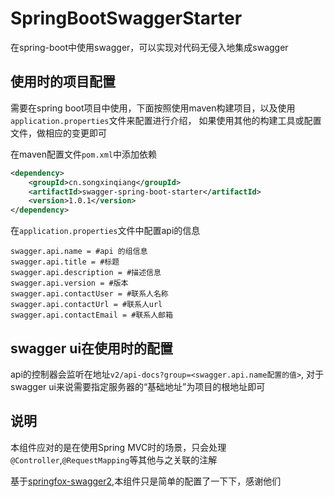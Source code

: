 # SpringBootSwaggerStarter

在spring-boot中使用swagger，可以实现对代码无侵入地集成swagger

## 使用时的项目配置

需要在spring boot项目中使用，下面按照使用maven构建项目，以及使用`application.properties`文件来配置进行介绍，
如果使用其他的构建工具或配置文件，做相应的变更即可

在maven配置文件`pom.xml`中添加依赖

``` xml
<dependency>
    <groupId>cn.songxinqiang</groupId>
    <artifactId>swagger-spring-boot-starter</artifactId>
    <version>1.0.1</version>
</dependency>
```

在`application.properties`文件中配置api的信息

``` shell
swagger.api.name = #api 的组信息
swagger.api.title = #标题
swagger.api.description = #描述信息
swagger.api.version = #版本
swagger.api.contactUser = #联系人名称
swagger.api.contactUrl = #联系人url
swagger.api.contactEmail = #联系人邮箱
```

## swagger ui在使用时的配置

api的控制器会监听在地址`v2/api-docs?group=<swagger.api.name配置的值>`,
对于swagger ui来说需要指定服务器的“基础地址”为项目的根地址即可

## 说明

本组件应对的是在使用Spring MVC时的场景，只会处理`@Controller`,`@RequestMapping`等其他与之关联的注解

基于[springfox-swagger2](https://github.com/springfox/springfox),本组件只是简单的配置了一下下，感谢他们

